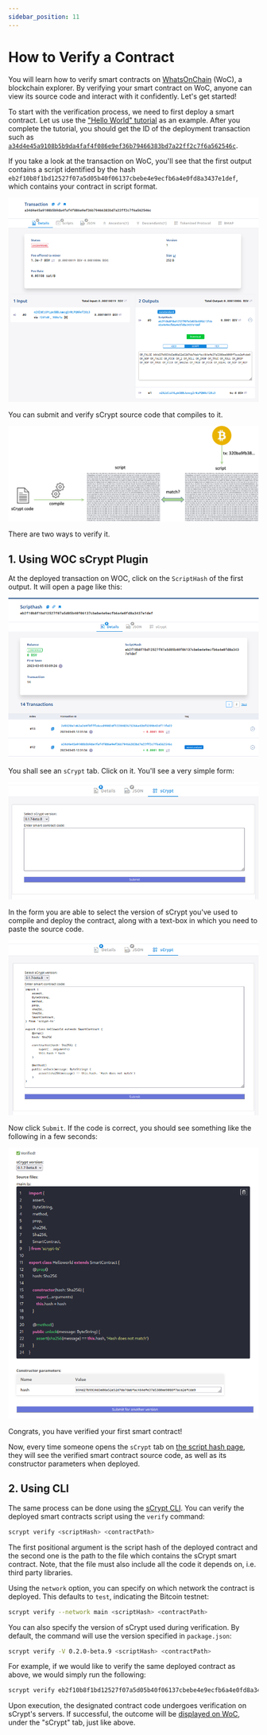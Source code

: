```yaml
---
sidebar_position: 11
---
```


# How to Verify a Contract

You will learn how to verify smart contracts on [WhatsOnChain](https://whatsonchain.com/) (WoC), a blockchain explorer.
By verifying your smart contract on WoC, anyone can view its source code and interact with it confidently. Let's get started!


To start with the verification process, we need to first deploy a smart contract. Let us use the ["Hello World" tutorial](./tutorials/hello-world.md) as an example. After you complete the tutorial, you should get the ID of the deployment transaction such as [`a34d4e45a9108b5b9da4faf4f086e9ef36b79466383bd7a22ff2c7f6a562546c`](https://test.whatsonchain.com/tx/a34d4e45a9108b5b9da4faf4f086e9ef36b79466383bd7a22ff2c7f6a562546c).


If you take a look at the transaction on WoC, you'll see that the first output contains a script identified by the hash `eb2f10b8f1bd12527f07a5d05b40f06137cbebe4e9ecfb6a4e0fd8a3437e1def`, which contains your contract in script format.

![](../static/img/verify-tx-out.png)

You can submit and verify sCrypt source code that compiles to it.

![](../static/img/verify-diagram.webp)

There are two ways to verify it.

## 1. Using WOC sCrypt Plugin

At the deployed transaction on WOC, click on the `ScriptHash` of the first output. It will open a page like this:

![](../static/img/verify-scripthash.png)

You shall see an `sCrypt` tab. Click on it. You'll see a very simple form:


![](../static/img/verify-submit.png)

In the form you are able to select the version of sCrypt you've used to compile and deploy the contract, along with a text-box in which you need to paste the source code.


![](../static/img/verify-submit-filled.png)


Now click `Submit`. If the code is correct, you should see something like the following in a few seconds:


![](../static/img/verify-verified-code.png)

Congrats, you have verified your first smart contract!

Now, every time someone opens the `sCrypt` tab on [the script hash page](https://test.whatsonchain.com/script/eb2f10b8f1bd12527f07a5d05b40f06137cbebe4e9ecfb6a4e0fd8a3437e1def), they will see the verified smart contract source code, as well as its constructor parameters when deployed.

## 2. Using CLI

The same process can be done using the [sCrypt CLI](https://www.npmjs.com/package/scrypt-cli). 
You can verify the deployed smart contracts script using the `verify` command:

```sh
scrypt verify <scriptHash> <contractPath>
```

The first positional argument is the script hash of the deployed contract and the second one is the path to the file which contains the sCrypt smart contract. Note, that the file must also include all the code it depends on, i.e. third party libraries.

Using the `network` option, you can specify on which network the contract is deployed. This defaults to `test`, indicating the Bitcoin testnet:

```sh
scrypt verify --network main <scriptHash> <contractPath>
```

You can also specify the version of sCrypt used during verification. By default, the command will use the version specified in `package.json`:

```sh
scrypt verify -V 0.2.0-beta.9 <scriptHash> <contractPath>
```

For example, if we would like to verify the same deployed contract as above, we would simply run the following:

```sh
scrypt verify eb2f10b8f1bd12527f07a5d05b40f06137cbebe4e9ecfb6a4e0fd8a3437e1def src/contracts/demoproject.ts
```

Upon execution, the designated contract code undergoes verification on sCrypt's servers. If successful, the outcome will be [displayed on WoC](https://test.whatsonchain.com/script/eb2f10b8f1bd12527f07a5d05b40f06137cbebe4e9ecfb6a4e0fd8a3437e1def), under the "sCrypt" tab, just like above.

